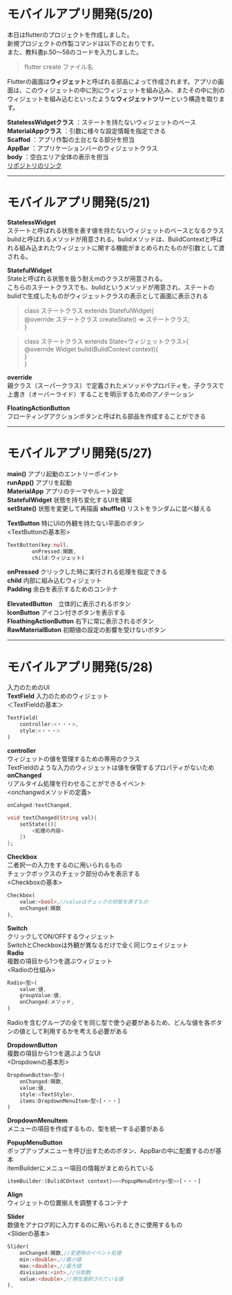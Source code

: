 # モバイルアプリ開発(5/20)
本日はflutterのプロジェクトを作成しました。  
新規プロジェクトの作製コマンドは以下のとおりです。  
また、教科書p.50～58のコードを入力しました。
>flutter create ファイル名

Flutterの画面は**ウィジェット**と呼ばれる部品によって作成されます。アプリの画面は、このウィジェットの中に別にウィジェットを組み込み、またその中に別のウィジェットを組み込むといったような**ウィジェットツリー**という構造を取ります。

**StatelessWidgetクラス** 
：ステートを持たないウィジェットのベース  
**MaterialAppクラス**
：引数に様々な設定情報を指定できる  
**Scaffod**
：アプリ作製の土台となる部分を担当  
**AppBar**
：アプリケーションバーのウィジェットクラス  
**body**
：空白エリア全体の表示を担当  
[リポジトリのリンク](https://github.com/Vogel-425/Flutter_study.git)

---

# モバイルアプリ開発(5/21)
**StatelessWidget**  
ステートと呼ばれる状態を表す値を持たないウィジェットのベースとなるクラス   
bulidと呼ばれるメソッドが用意される。bulidメソッドは、BulidContextと呼ばれる組み込まれたウィジェットに関する機能がまとめられたものが引数として渡される。 

**StatefulWidget**  
Stateと呼ばれる状態を扱う耐えmのクラスが用意される。  
こちらのステートクラスでも、bulidというメソッドが用意され、ステートのbulidで生成したものがウィジェットクラスの表示として画面に表示される  
>class ステートクラス extends StatefulWidget{  
    @override
    ステートクラス createState() => ステートクラス;  
}

>class ステートクラス extends State<ウィジェットクラス>{  
    @override
    Widget bulid(BulidContext context){  
    }    
}

**override**  
親クラス（スーパークラス）で定義されたメソッドやプロパティを、子クラスで上書き（オーバーライド）することを明示するためのアノテーション   

**FloatingActionButton**  
フローティングアクションボタンと呼ばれる部品を作成することができる

---
# モバイルアプリ開発(5/27)

**main()**	アプリ起動のエントリーポイント  
**runApp()**	アプリを起動  
**MaterialApp**	アプリのテーマやルート設定  
**StatefulWidget**	状態を持ち変化するUIを構築  
**setState()**	状態を変更して再描画
**shuffle()**	リストをランダムに並べ替える  

**TextButton**	 特にUIの外観を持たない平面のボタン  
<TextButtonの基本形>
```dart
TextButton(key:null,
        onPressed:関数,
        child:ウィジェット)
```
**onPressed** クリックした時に実行される処理を指定できる  
**child** 内部に組み込むウィジェット  
**Padding** 余白を表示するためのコンテナ  

**ElevatedButton**　立体的に表示されるボタン  
**IconButton** アイコン付きボタンを表示する  
**FloathingActionButton** 右下に常に表示されるボタン  
**RawMaterialButon** 初期値の設定の影響を受けないボタン  

---  
# モバイルアプリ開発(5/28)  
入力のためのUI  
**TextField** 入力のためのウィジェット  
＜TextFieldの基本＞  
```dart  
TextField(
    controller:<・・・>,
    style:<・・・>
)
```
**controller**   
ウィジェットの値を管理するための専用のクラス  
TextFieldのような入力のウィジェットは値を保管するプロパティがないため  
**onChanged**  
リアルタイム処理を行わせることができるイベント  
<onchangwdメソッドの定義> 
```dart  
onCahged:textChanged,
```  
```dart
void textChanged(String val){
    setState((){
        <処理の内容>
    })
};
```  
**Checkbox**  
二者択一の入力をするのに用いられるもの  
チェックボックスのチェック部分のみを表示する  
<Checkboxの基本>  
```dart  
Checkbox(
    value:<bool>,//valueはチェックの状態を表すもの
    onChanged:関数
),  
```  
**Switch**  
クリックしてON/OFFするウィジェット  
SwitchとCheckboxは外観が異なるだけで全く同じウェイジェット  
**Radio**  
複数の項目から1つを選ぶウィジェット  
<Radioの仕組み>  
```dart  
Radio<型>(
    value:値,
    groupValue:値,
    onChanged:メソッド,
)  
```  
Radioを含むグループの全てを同じ型で使う必要があるため、どんな値を各ボタンの値として利用するかを考える必要がある  

**DropdownButton**  
複数の項目から1つを選ぶようなUI  
<Dropdownの基本形>  
```dart  
DropdownButton<型>(
    onChanged:関数,
    value:値,
    style:<TextStyle>,
    items:DropdownMenuItem<型>[・・・]
)
```  
**DropdownMenuItem**  
メニューの項目を作成するもの、型を統一する必要がある

**PopupMenuButton**  
ポップアップメニューを呼び出すためのボタン、AppBarの中に配置するのが基本  
itemBuilderにメニュー項目の情報がまとめられている  
```dart 
itemBuilder:(BulidCOntext context)=><PopupMenuEntry<型>>[・・・]
```

**Align**  
ウィジェットの位置揃えを調整するコンテナ  

**Slider**  
数値をアナログ的に入力するのに用いられるときに使用するもの  
<Sliderの基本>  
```dart
Slider(
    onChanged:関数,//変更時のイベント処理
    min:<double>,//最小値
    max:<double>,//最大値
    divisions:<int>,//分割数
    value:<double>,//現在選択されている値
),
```






